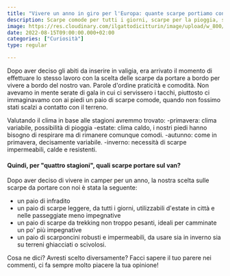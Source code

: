 ```yaml
---
title: "Vivere un anno in giro per l'Europa: quante scarpe portiamo con noi?"
description: Scarpe comode per tutti i giorni, scarpe per la pioggia, scarponcini da trekking, scarpe per la sera.. sì ma quali scegliere davvero?
image: https://res.cloudinary.com/ilgattodicitturin/image/upload/w_800/f_auto,q_auto:good/v1660666972/Articoli/IMG_7726_pyyb9f.jpg
date: 2022-08-15T09:00:00.000+02:00
categories: ["Curiosità"]
type: regular

---
```

Dopo aver deciso gli abiti da inserire in valigia, era arrivato il momento di effettuare lo stesso lavoro con la scelta delle scarpe da portare a bordo per vivere a bordo del nostro van.
Parole d'ordine praticità e comodità. Non avevamo in mente serate di gala in cui ci servissero i tacchi, piuttosto ci immaginavamo con ai piedi un paio di scarpe comode, quando non fossimo stati scalzi a contatto con il terreno. 

Valutando il clima in base alle stagioni avremmo trovato: 
-primavera: clima variabile, possibilità di pioggia
-estate: clima caldo, i nostri piedi hanno bisogno di respirare ma di rimanere comunque comodi.
-autunno: come in primavera, decisamente variabile.
-inverno: necessità di scarpe impermeabili, calde e resistenti.

#### Quindi, per "quattro stagioni", quali scarpe portare sul van?
Dopo aver deciso di vivere in camper per un anno, la nostra scelta sulle scarpe da portare con noi è stata la seguente:
* un paio di infradito
* un paio di scarpe leggere, da tutti i giorni, utilizzabili d'estate in città e nelle passeggiate meno impegnative
* un paio di scarpe da trekking non troppo pesanti, ideali per camminate un po' più impegnative
* un paio di scarponcini robusti e impermeabili, da usare sia in inverno sia su terreni ghiacciati o scivolosi.

Cosa ne dici? Avresti scelto diversamente? Facci sapere il tuo parere nei commenti, ci fa sempre molto piacere la tua opinione!